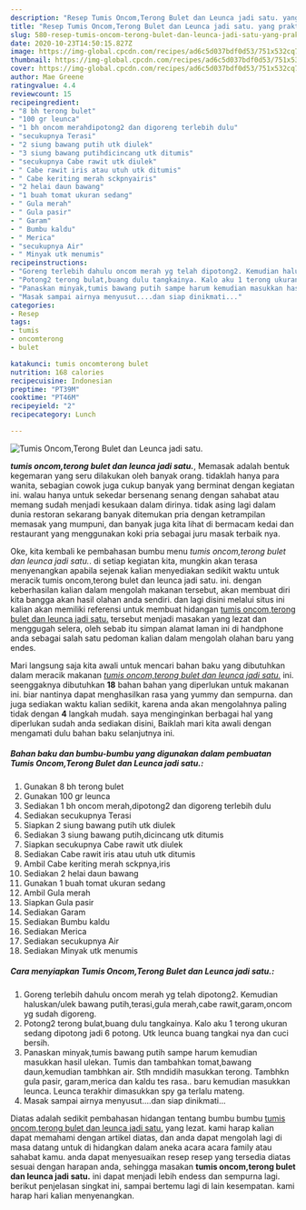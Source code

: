 ```yaml
---
description: "Resep Tumis Oncom,Terong Bulet dan Leunca jadi satu. yang praktis"
title: "Resep Tumis Oncom,Terong Bulet dan Leunca jadi satu. yang praktis"
slug: 580-resep-tumis-oncom-terong-bulet-dan-leunca-jadi-satu-yang-praktis
date: 2020-10-23T14:50:15.827Z
image: https://img-global.cpcdn.com/recipes/ad6c5d037bdf0d53/751x532cq70/tumis-oncomterong-bulet-dan-leunca-jadi-satu-foto-resep-utama.jpg
thumbnail: https://img-global.cpcdn.com/recipes/ad6c5d037bdf0d53/751x532cq70/tumis-oncomterong-bulet-dan-leunca-jadi-satu-foto-resep-utama.jpg
cover: https://img-global.cpcdn.com/recipes/ad6c5d037bdf0d53/751x532cq70/tumis-oncomterong-bulet-dan-leunca-jadi-satu-foto-resep-utama.jpg
author: Mae Greene
ratingvalue: 4.4
reviewcount: 15
recipeingredient:
- "8 bh terong bulet"
- "100 gr leunca"
- "1 bh oncom merahdipotong2 dan digoreng terlebih dulu"
- "secukupnya Terasi"
- "2 siung bawang putih utk diulek"
- "3 siung bawang putihdicincang utk ditumis"
- "secukupnya Cabe rawit utk diulek"
- " Cabe rawit iris atau utuh utk ditumis"
- " Cabe keriting merah sckpnyairis"
- "2 helai daun bawang"
- "1 buah tomat ukuran sedang"
- " Gula merah"
- " Gula pasir"
- " Garam"
- " Bumbu kaldu"
- " Merica"
- "secukupnya Air"
- " Minyak utk menumis"
recipeinstructions:
- "Goreng terlebih dahulu oncom merah yg telah dipotong2. Kemudian haluskan/ulek bawang putih,terasi,gula merah,cabe rawit,garam,oncom yg sudah digoreng."
- "Potong2 terong bulat,buang dulu tangkainya. Kalo aku 1 terong ukuran sedang dipotong jadi 6 potong. Utk leunca buang tangkai nya dan cuci bersih."
- "Panaskan minyak,tumis bawang putih sampe harum kemudian masukkan hasil ulekan. Tumis dan tambahkan tomat,bawang daun,kemudian tambhkan air. Stlh mndidih masukkan terong. Tambhkn gula pasir, garam,merica dan kaldu tes rasa.. baru kemudian masukkan leunca. Leunca terakhir dimasukkan spy ga terlalu mateng."
- "Masak sampai airnya menyusut....dan siap dinikmati..."
categories:
- Resep
tags:
- tumis
- oncomterong
- bulet

katakunci: tumis oncomterong bulet 
nutrition: 168 calories
recipecuisine: Indonesian
preptime: "PT39M"
cooktime: "PT46M"
recipeyield: "2"
recipecategory: Lunch

---
```



![Tumis Oncom,Terong Bulet dan Leunca jadi satu.](https://img-global.cpcdn.com/recipes/ad6c5d037bdf0d53/751x532cq70/tumis-oncomterong-bulet-dan-leunca-jadi-satu-foto-resep-utama.jpg)

<b><i>tumis oncom,terong bulet dan leunca jadi satu.</i></b>, Memasak adalah bentuk kegemaran yang seru dilakukan oleh banyak orang. tidaklah hanya para wanita, sebagian cowok juga cukup banyak yang berminat dengan kegiatan ini. walau hanya untuk sekedar bersenang senang dengan sahabat atau memang sudah menjadi kesukaan dalam dirinya. tidak asing lagi dalam dunia restoran sekarang banyak ditemukan pria dengan ketrampilan memasak yang mumpuni, dan banyak juga kita lihat di bermacam kedai dan restaurant yang menggunakan koki pria sebagai juru masak terbaik nya.



Oke, kita kembali ke pembahasan bumbu menu <i>tumis oncom,terong bulet dan leunca jadi satu.</i>. di setiap kegiatan kita, mungkin akan terasa menyenangkan apabila sejenak kalian menyediakan sedikit waktu untuk meracik tumis oncom,terong bulet dan leunca jadi satu. ini. dengan keberhasilan kalian dalam mengolah makanan tersebut, akan membuat diri kita bangga akan hasil olahan anda sendiri. dan lagi disini melalui situs ini kalian akan memiliki referensi untuk membuat hidangan <u>tumis oncom,terong bulet dan leunca jadi satu.</u> tersebut menjadi masakan yang lezat dan menggugah selera, oleh sebab itu simpan alamat laman ini di handphone anda sebagai salah satu pedoman kalian dalam mengolah olahan baru yang endes.


Mari langsung saja kita awali untuk mencari bahan baku yang dibutuhkan dalam meracik makanan <u><i>tumis oncom,terong bulet dan leunca jadi satu.</i></u> ini. seenggaknya dibutuhkan <b>18</b> bahan bahan yang diperlukan untuk makanan ini. biar nantinya dapat menghasilkan rasa yang yummy dan sempurna. dan juga sediakan waktu kalian sedikit, karena anda akan mengolahnya paling tidak dengan <b>4</b> langkah mudah. saya menginginkan berbagai hal yang diperlukan sudah anda sediakan disini, Baiklah mari kita awali dengan mengamati dulu bahan baku selanjutnya ini.

<!--inarticleads1-->

##### Bahan baku dan bumbu-bumbu yang digunakan dalam pembuatan Tumis Oncom,Terong Bulet dan Leunca jadi satu.:

1. Gunakan 8 bh terong bulet
1. Gunakan 100 gr leunca
1. Sediakan 1 bh oncom merah,dipotong2 dan digoreng terlebih dulu
1. Sediakan secukupnya Terasi
1. Siapkan 2 siung bawang putih utk diulek
1. Sediakan 3 siung bawang putih,dicincang utk ditumis
1. Siapkan secukupnya Cabe rawit utk diulek
1. Sediakan  Cabe rawit iris atau utuh utk ditumis
1. Ambil  Cabe keriting merah sckpnya,iris
1. Sediakan 2 helai daun bawang
1. Gunakan 1 buah tomat ukuran sedang
1. Ambil  Gula merah
1. Siapkan  Gula pasir
1. Sediakan  Garam
1. Sediakan  Bumbu kaldu
1. Sediakan  Merica
1. Sediakan secukupnya Air
1. Sediakan  Minyak utk menumis




<!--inarticleads2-->

##### Cara menyiapkan Tumis Oncom,Terong Bulet dan Leunca jadi satu.:

1. Goreng terlebih dahulu oncom merah yg telah dipotong2. Kemudian haluskan/ulek bawang putih,terasi,gula merah,cabe rawit,garam,oncom yg sudah digoreng.
1. Potong2 terong bulat,buang dulu tangkainya. Kalo aku 1 terong ukuran sedang dipotong jadi 6 potong. Utk leunca buang tangkai nya dan cuci bersih.
1. Panaskan minyak,tumis bawang putih sampe harum kemudian masukkan hasil ulekan. Tumis dan tambahkan tomat,bawang daun,kemudian tambhkan air. Stlh mndidih masukkan terong. Tambhkn gula pasir, garam,merica dan kaldu tes rasa.. baru kemudian masukkan leunca. Leunca terakhir dimasukkan spy ga terlalu mateng.
1. Masak sampai airnya menyusut....dan siap dinikmati...




Diatas adalah sedikit pembahasan hidangan tentang bumbu bumbu <u>tumis oncom,terong bulet dan leunca jadi satu.</u> yang lezat. kami harap kalian dapat memahami dengan artikel diatas, dan anda dapat mengolah lagi di masa datang untuk di hidangkan dalam aneka acara acara family atau sahabat kamu. anda dapat menyesuaikan resep resep yang tersedia diatas sesuai dengan harapan anda, sehingga masakan <b>tumis oncom,terong bulet dan leunca jadi satu.</b> ini dapat menjadi lebih endess dan sempurna lagi. berikut penjelasan singkat ini, sampai bertemu lagi di lain kesempatan. kami harap hari kalian menyenangkan.
